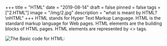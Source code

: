 +++
title = "HTML"
date = "2019-08-14"
draft = false
pinned = false
tags = ["2.HTML"]
image = "/img/2.jpg"
description = "what is meant by HTML?\nHTML"
+++
HTML stands for Hyper Text Markup Language. HTML is the standard markup language for Web pages. HTML elements are the building blocks of HTML pages. HTML elements are represented by <> tags.



![](/img/screen-shot-2019-08-29-at-14.13.50.png "The Basic code for HTML:")
